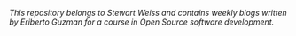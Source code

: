 _This repository belongs to Stewart Weiss and contains weekly blogs written by Eriberto Guzman for a course in Open Source software development._
